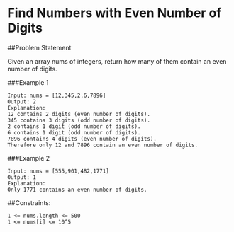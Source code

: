 # Find Numbers with Even Number of Digits

##Problem Statement

Given an array nums of integers, return how many of them contain an even number of digits.

###Example 1

```
Input: nums = [12,345,2,6,7896]
Output: 2
Explanation: 
12 contains 2 digits (even number of digits). 
345 contains 3 digits (odd number of digits). 
2 contains 1 digit (odd number of digits). 
6 contains 1 digit (odd number of digits). 
7896 contains 4 digits (even number of digits). 
Therefore only 12 and 7896 contain an even number of digits.
```

###Example 2

```
Input: nums = [555,901,482,1771]
Output: 1 
Explanation: 
Only 1771 contains an even number of digits.
```

##Constraints:

```
1 <= nums.length <= 500
1 <= nums[i] <= 10^5
```
